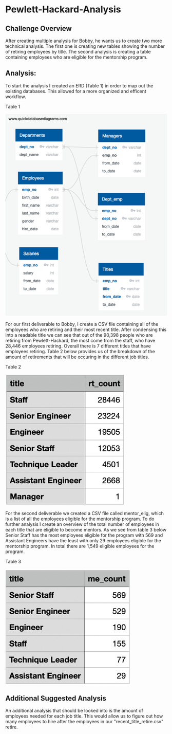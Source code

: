 # Pewlett-Hackard-Analysis
## Challenge Overview
After creating multiple analysis for Bobby, he wants us to create two more technical analysis. The first one is creating new tables showing the number of retiring employees by title. The second analysis is creating a table containing employees who are eligible for the mentorship program.

## Analysis:
To start the analysis I created an ERD (Table 1) in order to map out the existing databases. This allowed for a more organized and efficent workflow.

Table 1

![](EmployeeDB.png)

For our first deliverable to Bobby, I create a CSV file containing all of the employees who are retiring and their most recent title. After condensing this into a readable title we can see that out of the 90,398 people who are retiring from Pewlett-Hackard, the most come from the staff, who have 28,446 employees retiring. Overall there is 7 different titles that have employees retiring. Table 2 below provides us of the breakdown of the amount of retirements that will be occuring in the different job titles. 

Table 2

![](Data/title_count.png)

For the second deliverable we created a CSV file called mentor_elig, which is a list of all the employees eligible for the mentorship program. To do further analysis I create an overview of the total number of employees in each title that are eligible to become mentors. As we see from table 3 below Senior Staff has the most employees eligible for the program with 569 and Assistant Engineers have the least with only 29 employees eligible for the mentorship program. In total there are 1,549 eligible employees for the program. 

Table 3

![](Data/Mentor_count.png)
## Additional Suggested Analysis
An additional analysis that should be looked into is the amount of employees needed for each job title. This would allow us to figure out how many employees to hire after the employees in our "recent_title_retire.csv" retire. 

